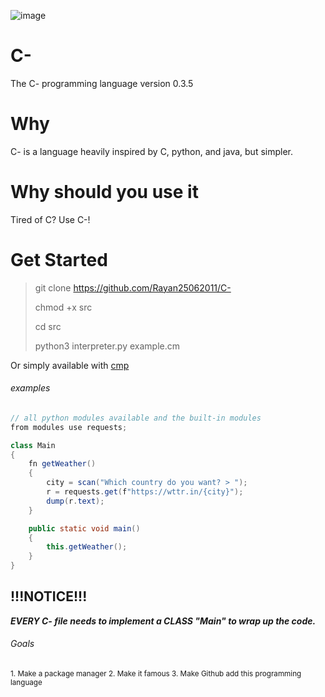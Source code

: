 ![image](https://user-images.githubusercontent.com/101386337/216001801-f7f64f67-6841-4d39-ab9c-7f2cc66970c6.jpeg) 


# C-
The C- programming language version 0.3.5

# Why
C- is a language heavily inspired by C, python, and java, but simpler.

# Why should you use it
Tired of C? Use C-!

# Get Started
> git clone https://github.com/Rayan25062011/C-
> 
> chmod +x src
> 
> cd src
> 
> python3 interpreter.py example.cm

Or simply available with <a href="https://github.com/Rayan25062011/cmp">cmp</a>

###### examples
```java
// all python modules available and the built-in modules
from modules use requests;

class Main
{
    fn getWeather()
    {
        city = scan("Which country do you want? > ");
        r = requests.get(f"https://wttr.in/{city}");
        dump(r.text);
    }

    public static void main()
    {
        this.getWeather();
    }
}

```
## !!!NOTICE!!!
***EVERY C- file needs to implement a CLASS "Main" to wrap up the code.***

###### Goals
<sub> 
1. Make a package manager
2. Make it famous
3. Make Github add this programming language
</sub>



